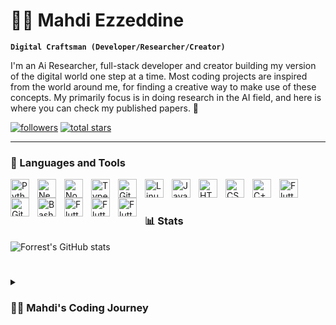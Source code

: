 # 🏄‍♂️ Mahdi Ezzeddine

**`Digital Craftsman (Developer/Researcher/Creator)`**

I'm an Ai Researcher, full-stack developer and creator building my version of the digital world one step at a time. Most coding projects are inspired from the world around me, for finding a creative way to make use of these concepts. My primarily focus is in doing research in the AI field, and here is where you can check my published papers. 🤞

   <p align="left">
      <a href="https://github.com/EzzMahdi?tab=followers">
         <img alt="followers" title="Follow me on Github" src="https://custom-icon-badges.demolab.com/github/followers/EzzMahdi?color=236ad3&labelColor=1155ba&style=for-the-badge&logo=person-add&label=Follow&logoColor=white"/></a>
      <a href="https://github.com/EzzMahdi?tab=repositories&sort=stargazers">
         <img alt="total stars" title="Total stars on GitHub" src="https://custom-icon-badges.demolab.com/github/stars/EzzMahdi?color=55960c&style=for-the-badge&labelColor=488207&logo=star"/></a>
   </p>

---

### 🧰 Languages and Tools

<img align="left" alt="Python" width="30px" style="padding-right:10px;" src="https://cdn.jsdelivr.net/gh/devicons/devicon/icons/python/python-plain.svg" />
<img align="left" alt="Next.js" width="30px" style="padding-right:10px;" src="https://cdn.jsdelivr.net/gh/devicons/devicon@latest/icons/nextjs/nextjs-original.svg"/>
<img align="left" alt="NodeJS" width="30px" style="padding-right:10px;" src="https://cdn.jsdelivr.net/gh/devicons/devicon/icons/nodejs/nodejs-original.svg" />
<img align="left" alt="TypeScript" width="30px" style="padding-right:10px;" src="https://cdn.jsdelivr.net/gh/devicons/devicon/icons/typescript/typescript-plain.svg" />
<img align="left" alt="Git" width="30px" style="padding-right:10px;" src="https://cdn.jsdelivr.net/gh/devicons/devicon/icons/git/git-original.svg" />
<img align="left" alt="Linux" width="30px" style="padding-right:10px;" src="https://cdn.jsdelivr.net/gh/devicons/devicon/icons/linux/linux-original.svg" />
<img align="left" alt="JavaScript" width="30px" style="padding-right:10px;" src="https://cdn.jsdelivr.net/gh/devicons/devicon/icons/javascript/javascript-plain.svg" />
<img align="left" alt="HTML" width="30px" style="padding-right:10px;" src="https://cdn.jsdelivr.net/gh/devicons/devicon/icons/html5/html5-plain.svg" />
<img align="left" alt="CSS" width="30px" style="padding-right:10px;" src="https://cdn.jsdelivr.net/gh/devicons/devicon/icons/css3/css3-plain.svg" />
<img align="left" alt="C++" width="30px" style="padding-right:10px;" src="https://cdn.jsdelivr.net/gh/devicons/devicon/icons/cplusplus/cplusplus-line.svg" />
<img align="left" alt="Flutter" width="30px" style="padding-right:10px;"  src="https://cdn.jsdelivr.net/gh/devicons/devicon@latest/icons/flutter/flutter-original.svg" />       
<img align="left" alt="GitHub" width="30px" style="padding-right:10px;" src="https://cdn.jsdelivr.net/gh/devicons/devicon/icons/github/github-original.svg" />
<img align="left" alt="Bash" width="30px" style="padding-right:10px;" src="https://cdn.jsdelivr.net/gh/devicons/devicon/icons/bash/bash-original.svg" />
<img align="left" alt="Flutter" width="30px" style="padding-right:10px;" src="https://cdn.jsdelivr.net/gh/devicons/devicon@latest/icons/amazonwebservices/amazonwebservices-original-wordmark.svg" />
<img align="left" alt="Flutter" width="30px" style="padding-right:10px;" src="https://cdn.jsdelivr.net/gh/devicons/devicon@latest/icons/arduino/arduino-original.svg" />
<img align="left" alt="Flutter" width="30px" style="padding-right:10px;" src="https://cdn.jsdelivr.net/gh/devicons/devicon@latest/icons/mysql/mysql-original-wordmark.svg" />

<br />


#

### 📊 Stats

![Forrest's GitHub stats](https://github-readme-stats.vercel.app/api?username=ezzmahdi&show_icons=true&theme=gruvbox)

<!-- ![GitHub Streak](https://streak-stats.demolab.com?user=EzzMahdi&theme=gruvbox&border_radius=4.5) -->

#

<details>
 <summary><h3>👨‍💻 Mahdi's Coding Journey</h3></summary>
Wandering through the vast world of coding, chasing every shiny new thing that caught my eye. Each language, each framework felt like an untold story waiting to be explored. But with every chapter I started, I found myself asking: What now? I was learning, but without a purpose, like gathering tools without knowing what I wanted to build.
That changed when I started working on real projects. One of my first was a Python automation script that saved hours of manual work. It wasn’t groundbreaking, but it was useful, and for the first time, I felt the power of coding to make life easier. Then I built a SaaS platform for managing emails, a project that taught me how to turn ideas into solutions people could actually use.
Later, I got into AI and machine learning. I worked on a project that used models to analyze patterns and make predictions. It was fascinating to see how data could teach machines to improve on their own.
Now, I’m ready to take everything I’ve learned—automation, SaaS, AI—and build something bigger. No more wandering. It’s time to create something that matters.

[website]: https://ezzmahdi.github.io/Social-Media-Accounts/
[youtube]: https://youtube.com
